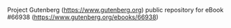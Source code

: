 Project Gutenberg (https://www.gutenberg.org) public repository for
eBook #66938 (https://www.gutenberg.org/ebooks/66938)
